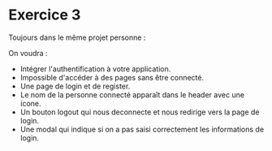 # Exercice 3

Toujours dans le même projet personne : 

On voudra : 

- Intégrer l'authentification à votre application.
- Impossible d'accéder à des pages sans être connecté.
- Une page de login et de register.
- Le nom de la personne connecté apparaît dans le header avec une icone.
- Un bouton logout qui nous deconnecte et nous redirige vers la page de login.
- Une modal qui indique si on a pas saisi correctement les informations de login.